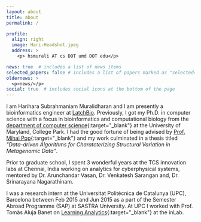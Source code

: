 ```yaml
---
layout: about
title: about
permalink: /

profile:
  align: right
  image: Hari-Headshot.jpeg
  address: >
    <p> hsmurali AT cs DOT umd DOT edu</p>

news: true  # includes a list of news items
selected_papers: false # includes a list of papers marked as "selected={true}"
oldernews: >
  <p>news/</p>
social: true  # includes social icons at the bottom of the page
---
```


 I am Harihara Subrahmaniam Muralidharan and I am presently a bioinformatics engineer at [LatchBio](https://latch.bio/about). Previously, I got my Ph.D. in computer science with a focus in bioinformatics and computational biology from the [department of computer science](https://cs.umd.edu){:target="_blank"} at the University of Maryland, College Park. I had the good fortune of being advised by [Prof. Mihai Pop](https://pop-lab.org){:target="_blank"} and my work culminated in a thesis titled *"Data-driven Algorithms for Charatcterizing Structural Variation in Metagenomic Data"*. 

 Prior to graduate school, I spent 3 wonderful years at the TCS innovation labs at Chennai, India working on analytics for cyberphysical systems, mentored by Dr. Arunchandar Vasan, Dr. Venkatesh Sarangan and, Dr. Srinarayana Nagarathinam. 

 I was a research intern at the Universitat Politècnica de Catalunya (UPC), Barcelona between Feb 2015 and Jun 2015 as a part of the Semester Abroad Programme (SAP) at SASTRA University. At UPC I worked with Prof. Tomàs Aluja Banet on [Learning Analytics](https://inlab.fib.upc.edu/en/pilares){:target="_blank"} at the inLab.
